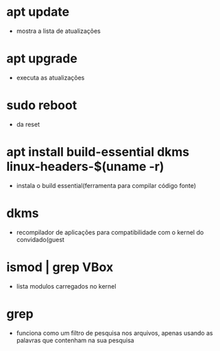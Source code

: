 # apt update 
  - mostra a lista de atualizações
# apt upgrade 
  - executa as atualizações
# sudo reboot
  - da reset
# apt install build-essential dkms linux-headers-$(uname -r)
  - instala o build essential(ferramenta para compilar código fonte)
# dkms
  - recompilador de aplicações para compatibilidade com o kernel do convidado(guest
# ismod | grep VBox
  - lista modulos carregados no kernel
# grep
  - funciona como um filtro de pesquisa nos arquivos, apenas usando as palavras que contenham na sua pesquisa


